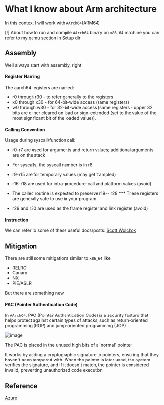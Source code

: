 # What I know about Arm architecture

In this context I will work with `AArch64`(ARM64)  

[!] About how to run and compile `AArch64` binary on `x86_64` machine you can refer to my qemu section in [Setup](https://github.com/papcaii/CTF-note/tree/main/setup_tool) dir 

## Assembly

Well always start with assembly, right

#### Register Naming
The aarch64 registers are named:

- r0 through r30 - to refer generally to the registers
- x0 through x30 - for 64-bit-wide access (same registers)
- w0 through w30 - for 32-bit-wide access (same registers - upper 32 bits are either cleared on load or sign-extended (set to the value of the most significant bit of the loaded value)).

#### Calling Convention
Usage during syscall/function call:

- r0-r7 are used for arguments and return values; additional arguments are on the stack
- For syscalls, the syscall number is in r8

- r9-r15 are for temporary values (may get trampled)

- r16-r18 are used for intra-procedure-call and platform values (avoid)
- The called routine is expected to preserve r19-- r28 *** These registers are generally safe to use in your program.

- r29 and r30 are used as the frame register and link register (avoid)

#### Instruction
We can refer to some of these useful docs/posts:
[Scott Wolchok](https://wolchok.org/posts/how-to-read-arm64-assembly-language/)

## Mitigation
There are still some mitigations similar to `x86_64` like
- RELRO
- Canary
- NX
- PIE/ASLR  

But there are something new

#### PAC (Pointer Authentication Code)
In `AArch64`, PAC (Pointer Authentication Code) is a security feature that helps protect against certain types of attacks, such as return-oriented programming (ROP) and jump-oriented programming (JOP)

![image](https://github.com/user-attachments/assets/f28e84e1-3858-4fc5-834d-407f3fbad3b2)

The PAC is placed in the unused high bits of a 'normal' pointer

It works by adding a cryptographic signature to pointers, ensuring that they haven't been tampered with. When the pointer is later used, the system verifies the signature, and if it doesn't match, the pointer is considered invalid, preventing unauthorized code execution

## Reference
[Azure](https://azeria-labs.com/writing-arm-assembly-part-1/)
